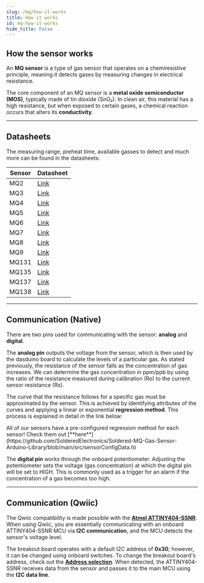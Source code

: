 ```yaml
---
slug: /mq/how-it-works 
title: How it works
id: mq-how-it-works 
hide_title: False
---  
```


## How the sensor works

An **MQ sensor** is a type of gas sensor that operates on a chemiresistive principle, meaning it detects gases by measuring changes in electrical resistance.

The core component of an MQ sensor is a **metal oxide semiconductor (MOS)**, typically made of tin dioxide (SnO₂). In clean air, this material has a high resistance, but when exposed to certain gases, a chemical reaction occurs that alters its **conductivity**.

<CenteredImage src="/img/mq/shema.png" alt="Basic MQ sensor diagram" caption="Basic MQ sensor diagram" width="400px" />

---

## Datasheets
The measuring range, preheat time, available gasses to detect and much more can be found in the datasheets:

| Sensor      | Datasheet | 
| ----------- | --------- | 
| MQ2         | [Link](https://soldered.com/productdata/2015/02/Soldered_MQ-2_datasheet.pdf)     | 
| MQ3    | [Link](https://soldered.com/productdata/2015/02/Soldered_MQ-3_datasheet.pdf)   |
| MQ4   | [Link](https://soldered.com/productdata/2015/09/Soldered_MQ-4_datasheet.pdf)     |
| MQ5    | [Link](https://soldered.com/productdata/2022/03/Soldered_MQ-5_datasheet.pdf)  | 
| MQ6    | [Link](https://soldered.com/product/lpg-butane-sensor-mq6-breakout-with-easyc/)    |
| MQ7    | [Link](https://soldered.com/product/co-sensor-mq7-breakout-with-easyc/)     |
| MQ8      | [Link](https://soldered.com/productdata/2015/09/Soldered_MQ-8_datasheet.pdf) | 
| MQ9        | [Link](https://soldered.com/productdata/2015/09/Soldered_MQ-9_datasheet.pdf) | 
| MQ131      | [Link](https://soldered.com/productdata/2021/01/Soldered_o3.winsen-mq131_datasheet.pdf) | 
| MQ135      | [Link](https://soldered.com/productdata/2022/03/Soldered_MQ-135_datasheet.pdf) | 
| MQ137      | [Link](https://soldered.com/productdata/2022/03/Soldered_MQ-137_datasheet.pdf) | 
| MQ138      | [Link](https://soldered.com/productdata/2022/03/Soldered_MQ-138_datasheet.pdf) | 

---

## Communication (Native)

There are two pins used for communicating with the sensor: **analog** and **digital**.

The **analog pin** outputs the voltage from the sensor, which is then used by the dasduino board to calculate the levels of a particular gas. As stated previously, the resistance of the sensor falls as the concentration of gas increases. We can determine the gas concentration in ppm/ppb by using the ratio of the resistance measured during calibration (Ro) to the current sensor resistance (Rs).

<CenteredImage src="/img/mq/curve.png" alt="Example of an MQ sensor resistance curve" caption="Example of an MQ sensor resistance curve"  />

The curve that the resistance follows for a specific gas must be approximated by the sensor. This is achieved by identifying attributes of the curves and applying a linear or exponential **regression method**. This process is explained in detail in the link below:

<QuickLink 
  title="Understanding a gas sensor" 
  description="Detailed guide on how to calculate the approximate curve of resistance by Jaycon"
  url="https://www.jaycon.com/understanding-a-gas-sensor/"
/>

<InfoBox> 
All of our sensors have a pre-configured regression method for each sensor! Check them out [**here**](https://github.com/SolderedElectronics/Soldered-MQ-Gas-Sensor-Arduino-Library/blob/main/src/sensorConfigData.h)
</InfoBox> 





The **digital pin** works through the onboard potentiometer. Adjusting the potentiometer sets the voltage (gas concentration) at which the digital pin will be set to HIGH. This is commonly used as a trigger for an alarm if the concentration of a gas becomes too high.

<CenteredImage src="/img/mq/potentiometer.jpg" alt="Onboard potentiometer" caption="Onboard potentiometer"  />

---

## Communication (Qwiic)

The Qwiic compatibility is made possible with the [**Atmel ATTINY404-SSNR**](https://soldered.com/productdata/2022/03/Soldered_ATTINY404_datasheet.pdf). When using Qwiic, you are essentially communicating with an onboard ATTINY404-SSNR MCU via **I2C communication**, and the MCU detects the sensor's voltage level.

<CenteredImage src="/img/mq/atmel.jpg" alt="ATTINY404-SSNR on board" caption="ATTINY404-SSNR on board" width="400px" />

The breakout board operates with a default I2C address of **0x30**; however, it can be changed using onboard switches. To change the breakout board's address, check out the [**Address selection**](hardware#address-selection-(qwiic-version)). When detected, the ATTINY404-SSNR receives data from the sensor and passes it to the main MCU using the **I2C data line**.
